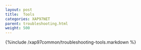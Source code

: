 ```yaml
---
layout: post
title:  Tools
categories: XAP97NET
parent: troubleshooting.html
weight: 500
---
```


{%include /xap97common/troubleshooting-tools.markdown %}